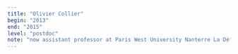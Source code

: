```yaml
---
title: "Olivier Collier"
begin: "2013"
end: "2015"
level: "postdoc"
note: "now assistant professor at Paris West University Nanterre La Défense"
---
```


